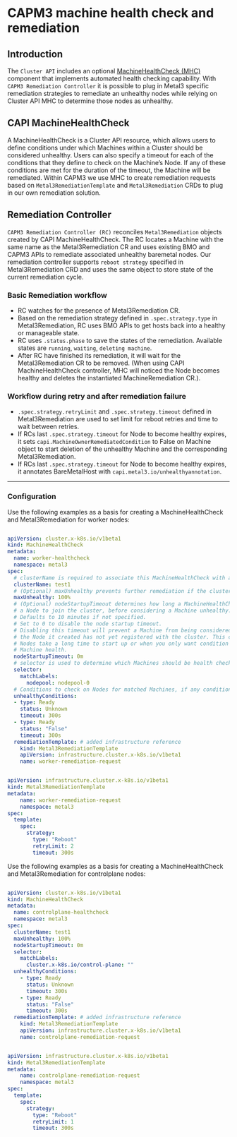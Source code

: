 # CAPM3 machine health check and remediation

## Introduction

The ```Cluster API``` includes an optional [MachineHealthCheck (MHC)](https://cluster-api.sigs.k8s.io/tasks/automated-machine-management/healthchecking.html) component that implements automated health checking capability. With ```CAPM3 Remediation Controller``` it is possible to plug in Metal3 specific remediation strategies to remediate an unhealthy nodes while relying on Cluster API MHC to determine those nodes as unhealthy.

## CAPI MachineHealthCheck

A MachineHealthCheck is a Cluster API resource, which allows users to define conditions under which Machines within a Cluster should be considered unhealthy. Users can also specify a timeout for each of the conditions that they define to check on the Machine’s Node. If any of these conditions are met for the duration of the timeout, the Machine will be remediated. Within CAPM3 we use MHC to create remediation requests based on ```Metal3RemediationTemplate``` and ```Metal3Remediation``` CRDs to plug in our own remediation solution.

## Remediation Controller

```CAPM3 Remediation Controller (RC)``` reconciles ```Metal3Remediation``` objects created by CAPI MachineHealthCheck. The RC locates a Machine with the same name as the Metal3Remediation CR and uses existing BMO and CAPM3 APIs to remediate associated unhealthy baremetal nodes. Our remediation controller supports ```reboot strategy``` specified in Metal3Remediation CRD and uses the same object to store state of the current remediation cycle.

### Basic Remediation workflow

* RC watches for the presence of Metal3Remediation CR.
* Based on the remediation strategy defined in ```.spec.strategy.type``` in Metal3Remediation, RC uses BMO APIs to get hosts back into a healthy or manageable state.
* RC uses ```.status.phase``` to save the states of the remediation. Available states are ```running```, ```waiting```, ```deleting machine```.
* After RC have finished its remediation, it will wait for the Metal3Remediation CR to be removed. (When using CAPI MachineHealthCheck controller, MHC will noticed the Node becomes healthy and deletes the instantiated MachineRemediation CR.).

### Workflow during retry and after remediation failure

* ```.spec.strategy.retryLimit``` and  ```.spec.strategy.timeout``` defined in Metal3Remediation are used to set limit for reboot retries and time to wait between retries.
* If RCs last ```.spec.strategy.timeout``` for Node to become healthy expires, it sets ```capi.MachineOwnerRemediatedCondition``` to False on Machine object to start deletion of the unhealthy Machine and the corresponding Metal3Remediation.
* If RCs last ```.spec.strategy.timeout``` for Node to become healthy expires, it annotates BareMetalHost with ```capi.metal3.io/unhealthyannotation```.

---

### Configuration

Use the following examples as a basis for creating a MachineHealthCheck and Metal3Remediation for worker nodes:

```yaml

apiVersion: cluster.x-k8s.io/v1beta1
kind: MachineHealthCheck
metadata:
  name: worker-healthcheck
  namespace: metal3
spec:
  # clusterName is required to associate this MachineHealthCheck with a particular cluster
  clusterName: test1
  # (Optional) maxUnhealthy prevents further remediation if the cluster is already partially unhealthy
  maxUnhealthy: 100%
  # (Optional) nodeStartupTimeout determines how long a MachineHealthCheck should wait for
  # a Node to join the cluster, before considering a Machine unhealthy.
  # Defaults to 10 minutes if not specified.
  # Set to 0 to disable the node startup timeout.
  # Disabling this timeout will prevent a Machine from being considered unhealthy when
  # the Node it created has not yet registered with the cluster. This can be useful when
  # Nodes take a long time to start up or when you only want condition based checks for
  # Machine health.
  nodeStartupTimeout: 0m
  # selector is used to determine which Machines should be health checked
  selector:
    matchLabels:
      nodepool: nodepool-0
  # Conditions to check on Nodes for matched Machines, if any condition is matched for the duration of its timeout, the Machine is considered unhealthy
  unhealthyConditions:
  - type: Ready
    status: Unknown
    timeout: 300s
  - type: Ready
    status: "False"
    timeout: 300s
  remediationTemplate: # added infrastructure reference
    kind: Metal3RemediationTemplate
    apiVersion: infrastructure.cluster.x-k8s.io/v1beta1
    name: worker-remediation-request

```

```yaml

apiVersion: infrastructure.cluster.x-k8s.io/v1beta1
kind: Metal3RemediationTemplate
metadata:
    name: worker-remediation-request
    namespace: metal3
spec:
  template:
    spec:
      strategy:
        type: "Reboot"
        retryLimit: 2
        timeout: 300s

```

Use the following examples as a basis for creating a MachineHealthCheck and Metal3Remediation for controlplane nodes:

```yaml

apiVersion: cluster.x-k8s.io/v1beta1
kind: MachineHealthCheck
metadata:
  name: controlplane-healthcheck
  namespace: metal3
spec:
  clusterName: test1
  maxUnhealthy: 100%
  nodeStartupTimeout: 0m
  selector:
    matchLabels:
      cluster.x-k8s.io/control-plane: ""
  unhealthyConditions:
    - type: Ready
      status: Unknown
      timeout: 300s
    - type: Ready
      status: "False"
      timeout: 300s
  remediationTemplate: # added infrastructure reference
    kind: Metal3RemediationTemplate
    apiVersion: infrastructure.cluster.x-k8s.io/v1beta1
    name: controlplane-remediation-request

```

```yaml

apiVersion: infrastructure.cluster.x-k8s.io/v1beta1
kind: Metal3RemediationTemplate
metadata:
    name: controlplane-remediation-request
    namespace: metal3
spec:
  template:
    spec:
      strategy:
        type: "Reboot"
        retryLimit: 1
        timeout: 300s

```
